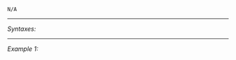 `N/A`


---
*Syntaxes:*

<!-- [] call `BIS_fnc_moduleCuratorSetCostsDefault` -->

---
*Example 1:*

<!-- 
```sqf
[] call BIS_fnc_moduleCuratorSetCostsDefault;
``` -->